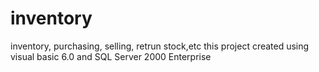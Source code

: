 # inventory
inventory, purchasing, selling, retrun stock,etc
this project created using visual basic 6.0 and SQL Server 2000 Enterprise
